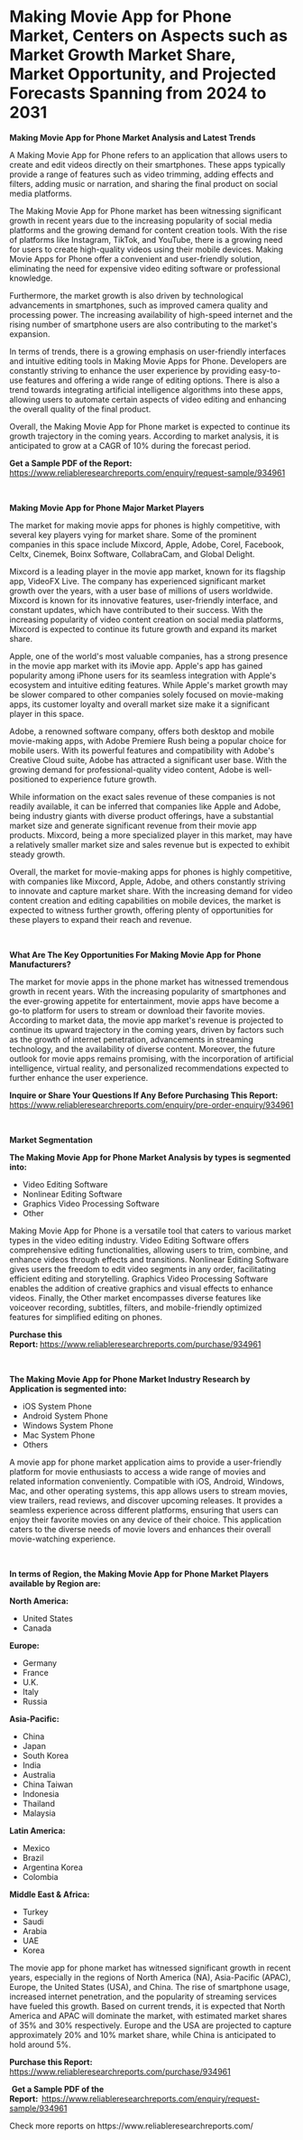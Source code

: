 <p><h1>Making Movie App for Phone Market, Centers on Aspects such as Market Growth Market Share, Market Opportunity, and Projected Forecasts Spanning from 2024 to 2031</h1></p><p><strong>Making Movie App for Phone Market Analysis and Latest Trends</strong></p>
<p><p>A Making Movie App for Phone refers to an application that allows users to create and edit videos directly on their smartphones. These apps typically provide a range of features such as video trimming, adding effects and filters, adding music or narration, and sharing the final product on social media platforms.</p><p>The Making Movie App for Phone market has been witnessing significant growth in recent years due to the increasing popularity of social media platforms and the growing demand for content creation tools. With the rise of platforms like Instagram, TikTok, and YouTube, there is a growing need for users to create high-quality videos using their mobile devices. Making Movie Apps for Phone offer a convenient and user-friendly solution, eliminating the need for expensive video editing software or professional knowledge.</p><p>Furthermore, the market growth is also driven by technological advancements in smartphones, such as improved camera quality and processing power. The increasing availability of high-speed internet and the rising number of smartphone users are also contributing to the market's expansion.</p><p>In terms of trends, there is a growing emphasis on user-friendly interfaces and intuitive editing tools in Making Movie Apps for Phone. Developers are constantly striving to enhance the user experience by providing easy-to-use features and offering a wide range of editing options. There is also a trend towards integrating artificial intelligence algorithms into these apps, allowing users to automate certain aspects of video editing and enhancing the overall quality of the final product.</p><p>Overall, the Making Movie App for Phone market is expected to continue its growth trajectory in the coming years. According to market analysis, it is anticipated to grow at a CAGR of 10% during the forecast period.</p></p>
<p><strong>Get a Sample PDF of the Report:&nbsp;</strong> <a href="https://www.reliableresearchreports.com/enquiry/request-sample/934961">https://www.reliableresearchreports.com/enquiry/request-sample/934961</a></p>
<p>&nbsp;</p>
<p><strong>Making Movie App for Phone Major Market Players</strong></p>
<p><p>The market for making movie apps for phones is highly competitive, with several key players vying for market share. Some of the prominent companies in this space include Mixcord, Apple, Adobe, Corel, Facebook, Celtx, Cinemek, Boinx Software, CollabraCam, and Global Delight.</p><p>Mixcord is a leading player in the movie app market, known for its flagship app, VideoFX Live. The company has experienced significant market growth over the years, with a user base of millions of users worldwide. Mixcord is known for its innovative features, user-friendly interface, and constant updates, which have contributed to their success. With the increasing popularity of video content creation on social media platforms, Mixcord is expected to continue its future growth and expand its market share.</p><p>Apple, one of the world's most valuable companies, has a strong presence in the movie app market with its iMovie app. Apple's app has gained popularity among iPhone users for its seamless integration with Apple's ecosystem and intuitive editing features. While Apple's market growth may be slower compared to other companies solely focused on movie-making apps, its customer loyalty and overall market size make it a significant player in this space.</p><p>Adobe, a renowned software company, offers both desktop and mobile movie-making apps, with Adobe Premiere Rush being a popular choice for mobile users. With its powerful features and compatibility with Adobe's Creative Cloud suite, Adobe has attracted a significant user base. With the growing demand for professional-quality video content, Adobe is well-positioned to experience future growth.</p><p>While information on the exact sales revenue of these companies is not readily available, it can be inferred that companies like Apple and Adobe, being industry giants with diverse product offerings, have a substantial market size and generate significant revenue from their movie app products. Mixcord, being a more specialized player in this market, may have a relatively smaller market size and sales revenue but is expected to exhibit steady growth.</p><p>Overall, the market for movie-making apps for phones is highly competitive, with companies like Mixcord, Apple, Adobe, and others constantly striving to innovate and capture market share. With the increasing demand for video content creation and editing capabilities on mobile devices, the market is expected to witness further growth, offering plenty of opportunities for these players to expand their reach and revenue.</p></p>
<p>&nbsp;</p>
<p><strong>What Are The Key Opportunities For Making Movie App for Phone Manufacturers?</strong></p>
<p><p>The market for movie apps in the phone market has witnessed tremendous growth in recent years. With the increasing popularity of smartphones and the ever-growing appetite for entertainment, movie apps have become a go-to platform for users to stream or download their favorite movies. According to market data, the movie app market's revenue is projected to continue its upward trajectory in the coming years, driven by factors such as the growth of internet penetration, advancements in streaming technology, and the availability of diverse content. Moreover, the future outlook for movie apps remains promising, with the incorporation of artificial intelligence, virtual reality, and personalized recommendations expected to further enhance the user experience.</p></p>
<p><strong>Inquire or Share Your Questions If Any Before Purchasing This Report:</strong> <a href="https://www.reliableresearchreports.com/enquiry/pre-order-enquiry/934961">https://www.reliableresearchreports.com/enquiry/pre-order-enquiry/934961</a></p>
<p>&nbsp;</p>
<p><strong>Market Segmentation</strong></p>
<p><strong>The Making Movie App for Phone Market Analysis by types is segmented into:</strong></p>
<p><ul><li>Video Editing Software</li><li>Nonlinear Editing Software</li><li>Graphics Video Processing Software</li><li>Other</li></ul></p>
<p><p>Making Movie App for Phone is a versatile tool that caters to various market types in the video editing industry. Video Editing Software offers comprehensive editing functionalities, allowing users to trim, combine, and enhance videos through effects and transitions. Nonlinear Editing Software gives users the freedom to edit video segments in any order, facilitating efficient editing and storytelling. Graphics Video Processing Software enables the addition of creative graphics and visual effects to enhance videos. Finally, the Other market encompasses diverse features like voiceover recording, subtitles, filters, and mobile-friendly optimized features for simplified editing on phones.</p></p>
<p><strong>Purchase this Report:&nbsp;</strong><a href="https://www.reliableresearchreports.com/purchase/934961">https://www.reliableresearchreports.com/purchase/934961</a></p>
<p>&nbsp;</p>
<p><strong>The Making Movie App for Phone Market Industry Research by Application is segmented into:</strong></p>
<p><ul><li>iOS System Phone</li><li>Android System Phone</li><li>Windows System Phone</li><li>Mac System Phone</li><li>Others</li></ul></p>
<p><p>A movie app for phone market application aims to provide a user-friendly platform for movie enthusiasts to access a wide range of movies and related information conveniently. Compatible with iOS, Android, Windows, Mac, and other operating systems, this app allows users to stream movies, view trailers, read reviews, and discover upcoming releases. It provides a seamless experience across different platforms, ensuring that users can enjoy their favorite movies on any device of their choice. This application caters to the diverse needs of movie lovers and enhances their overall movie-watching experience.</p></p>
<p>&nbsp;</p>
<p><strong>In terms of Region, the Making Movie App for Phone Market Players available by Region are:</strong></p>
<p>
    <p> <strong> North America: </strong>
        <ul>
            <li>United States</li>
            <li>Canada</li>
        </ul>
        </p> 
    <p> <strong> Europe: </strong>
        <ul>
            <li>Germany</li>
            <li>France</li>
            <li>U.K.</li>
            <li>Italy</li>
            <li>Russia</li>
        </ul>
        </p> 
    <p> <strong> Asia-Pacific: </strong>
        <ul>
            <li>China</li>
            <li>Japan</li>
            <li>South Korea</li>
            <li>India</li>
            <li>Australia</li>
            <li>China Taiwan</li>
            <li>Indonesia</li>
            <li>Thailand</li>
            <li>Malaysia</li>
        </ul>
        </p> 
    <p> <strong> Latin America: </strong>
        <ul>
            <li>Mexico</li>
            <li>Brazil</li>
            <li>Argentina Korea</li>
            <li>Colombia</li>
        </ul>
        </p> 
    <p> <strong> Middle East & Africa: </strong>
        <ul>
            <li>Turkey</li>
            <li>Saudi</li>
            <li>Arabia</li>
            <li>UAE</li>
            <li>Korea</li>
        </ul>
    </p>
    </p>
<p><p>The movie app for phone market has witnessed significant growth in recent years, especially in the regions of North America (NA), Asia-Pacific (APAC), Europe, the United States (USA), and China. The rise of smartphone usage, increased internet penetration, and the popularity of streaming services have fueled this growth. Based on current trends, it is expected that North America and APAC will dominate the market, with estimated market shares of 35% and 30% respectively. Europe and the USA are projected to capture approximately 20% and 10% market share, while China is anticipated to hold around 5%.</p></p>
<p><strong>Purchase this Report: </strong><a href="https://www.reliableresearchreports.com/purchase/934961">https://www.reliableresearchreports.com/purchase/934961</a></p>
<p>&nbsp;<strong>Get a Sample PDF of the Report:&nbsp;&nbsp;</strong><a href="https://www.reliableresearchreports.com/enquiry/request-sample/934961">https://www.reliableresearchreports.com/enquiry/request-sample/934961</a></p>
<p><strong></strong></p>
<p>Check more reports on https://www.reliableresearchreports.com/</p>